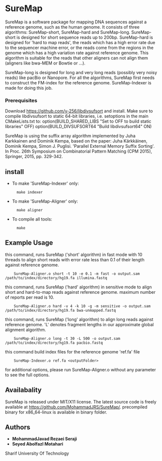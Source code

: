 # SureMap
SureMap is a software package for mapping DNA sequences against a reference genome, such as the human genome. It consists of three algorithms: SureMap-short, SureMap-hard and SureMap-long. SureMap-short is designed for short sequence reads up to 200bp. SureMap-hard is designed for 'hard to map reads', the reads which has a high error rate due to the sequencer machine error, or the reads come from the regions in the genome which has a high variation rate against reference genome. This algorithm is suitable for the reads that other aligners can not align them (aligners like bwa-MEM or Bowtie or ...).

SureMap-long is designed for long and very long reads (possibly very noisy reads) like pacBio or Nanopore.
For all the algorithms, SureMap first needs to construct the FM-index for the reference genome. SureMap-Indexer is made for doing this job.

### Prerequisites

Download https://github.com/y-256/libdivsufsort and install. Make sure to compile libdivsufsort to static 64-bit libraries, i.e. setoptions in the main CMakeLists.txt to:
        option(BUILD_SHARED_LIBS "Set to OFF to build static libraries" OFF) 
        option(BUILD_DIVSUFSORT64 "Build libdivsufsort64" ON)


SureMap is using the suffix array algorithm implemented by Juha Karkkainen and Dominik Kempa, based on the paper: Juha Kärkkäinen, Dominik Kempa, Simon J. Puglisi. 'Parallel External Memory Suffix Sorting'. In Proc. 26th Symposium on Combinatorial Pattern Matching (CPM 2015), Springer, 2015, pp. 329-342. 

## install

* To make 'SureMap-Indexer' only:

        make indexer

* To make 'SureMap-Aligner' only:

        make aligner
        
* To compile all tools:

        make

## Example Usage
this command, runs SureMap ('short' algorithm) in fast mode with 10 threads to align short reads with error rate less than 0.1 of their length against reference genome.

        SureMap-Aligner.o short -t 10 -e 0.1 -m fast -o output.sam /path/to/index/directory/hg19.fa illumina.fastq

this command, runs SureMap ('hard' algorithm) in sensitive mode to align short and hard-to-map reads against reference genome. maximum number of reports per read is 10.

        SureMap-Aligner.o hard -v 4 -k 10 -g -m sensitive -o output.sam /path/to/index/directory/hg19.fa bwa-unmapped.fastq
        
this command, runs SureMap ('long' algorithm) to align long reads against reference genome. 'L' denotes fragment lengths in our approximate global alignment algorithm.

        SureMap-Aligner.o long -t 30 -L 500 -o output.sam /path/to/index/directory/hg19.fa pacbio.fastq

this command build index files for the reference genome 'ref.fa' file

        SureMap-Indexer.o ref.fa <outputFolder>
        
        
for additional options, please run SureMap-Aligner.o without any parameter to see the full options.

## Availabality
SureMap is released under MIT/X11 license. The latest source code is freely available at https://github.com/MohammadJRS/SureMap/.
precompiled binary for x86_64-linux is available in binary folder.

## Authors

* **MohammadJavad Rezaei Seraji** 
* **Seyed Abolfazl Motahari**

Sharif University Of Technology

